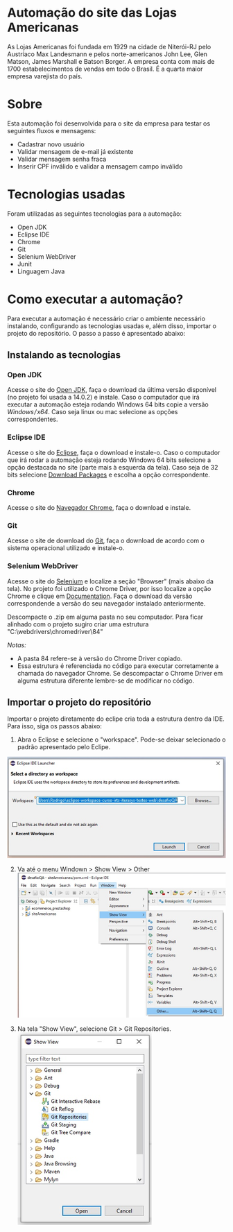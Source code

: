 # Automação do site das Lojas Americanas
As Lojas Americanas foi fundada em 1929 na cidade de Niterói-RJ pelo Austríaco Max Landesmann e pelos norte-americanos John Lee, Glen Matson, James Marshall e Batson Borger. A empresa conta com mais de 1700 estabelecimentos de vendas em todo o Brasil. É a quarta maior empresa varejista do país.

# Sobre
Esta automação foi desenvolvida para o site da empresa para testar os seguintes fluxos e mensagens: 

* Cadastrar novo usuário
* Validar mensagem de e-mail já existente
* Validar mensagem senha fraca
* Inserir CPF inválido e validar a mensagem campo inválido

# Tecnologias usadas
Foram utilizadas as seguintes tecnologias para a automação:

* Open JDK
* Eclipse IDE
* Chrome
* Git
* Selenium WebDriver
* Junit
* Linguagem Java

# Como executar a automação?
Para executar a automação é necessário criar o ambiente necessário instalando, configurando as tecnologias usadas e, além disso, importar o projeto do repositório. O passo a passo é apresentado abaixo:
## Instalando as tecnologias

### Open JDK
Acesse o site do [Open JDK](https://jdk.java.net/14/), faça o download da última versão disponível (no projeto foi usada a 14.0.2) e instale. Caso o computador que irá executar a automação esteja rodando Windows 64 bits copie a versão *Windows / x64*. Caso seja linux ou mac selecione as opções correspondentes.

### Eclipse IDE
Acesse o site do [Eclipse](https://www.eclipse.org/downloads/), faça o download e instale-o. Caso o computador que irá rodar a automação esteja rodando Windows 64 bits selecione a opção destacada no site (parte mais à esquerda da tela). Caso seja de 32 bits selecione [Download Packages](https://www.eclipse.org/downloads/packages/) e escolha a opção correspondente.

### Chrome
Acesse o site do [Navegador Chrome](https://www.google.com/chrome/), faça o download e instale.

### Git
Acesse o site de download do [Git](https://git-scm.com/downloads), faça o download de acordo com o sistema operacional utilizado e instale-o.

### Selenium WebDriver
Acesse o site do [Selenium](https://www.selenium.dev/downloads/) e localize a seção "Browser" (mais abaixo da tela). No projeto foi utilizado o Chrome Driver, por isso localize a opção Chrome e clique em [Documentation](https://github.com/operasoftware/operachromiumdriver/releases). Faça o download da versão correspondende a versão do seu navegador instalado anteriormente.

Descompacte o .zip em alguma pasta no seu computador. Para ficar alinhado com o projeto sugiro criar uma estrutura "C:\webdrivers\chromedriver\84"

*Notas:*

- A pasta 84 refere-se à versão do Chrome Driver copiado.
- Essa estrutura é referenciada no código para executar corretamente a chamada do navegador Chrome. Se descompactar o Chrome Driver em alguma estrutura diferente lembre-se de modificar no código.

## Importar o projeto do repositório
Importar o projeto diretamente do eclipe cria toda a estrutura dentro da IDE. Para isso, siga os passos abaixo:

1. Abra o Eclipse e selecione o "workspace". Pode-se deixar selecionado o padrão apresentado pelo Eclipe.

![Selecionando workspace](https://github.com/eurodrigosilverio/Automacao/blob/master/Importar%20Arquivos%20-%20Imagens/Importar%200.jpg)

2. Va até o menu Windown > Show View > Other
![Menu Other](https://github.com/eurodrigosilverio/Automacao/blob/master/Importar%20Arquivos%20-%20Imagens/Importar%201.jpg)

3. Na tela "Show View", selecione Git > Git Repositories.
![ShowView](https://github.com/eurodrigosilverio/Automacao/blob/master/Importar%20Arquivos%20-%20Imagens/Importar%202.jpg)



